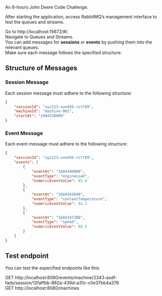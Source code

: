 An 8-hours John Deere Code Challenge. 

After starting the application, access RabbitMQ’s management interface to test the queues and streams.

Go to http://localhost:15672/#/.  
Navigate to Queues and Streams.  
You can add messages for **sessions** or **events** by pushing them into the relevant queues.  
Make sure each message follows the specified structure:  

## Structure of Messages

### Session Message

Each session message must adhere to the following structure:

```json
{
    "sessionId": "xyz123-uvw456-rst789",
    "machineId": "machine-002",
    "startAt": "1684330000"
}
```

### Event Message

Each event message must adhere to the following structure:

```json
{
    "sessionId": "xyz123-uvw456-rst789",
    "events": [
        {
            "eventAt": "1684340000",
            "eventType": "engineLoad",
            "numericEventValue": 85.0
        },
        {
            "eventAt": "1684343600",
            "eventType": "coolantTemperature",
            "numericEventValue": 92.3
        },
        {
            "eventAt": "1684347200",
            "eventType": "speed",
            "numericEventValue": 88.5
        }
    ]
}
```
## Test endpoint
You can test the especified endpoints like this:

GET http://localhost:8080/events/machine/2343-asdf-fads/session/12faffbb-882a-439d-a31c-c0e37bb4a376  
GET http://localhost:8080/machines
